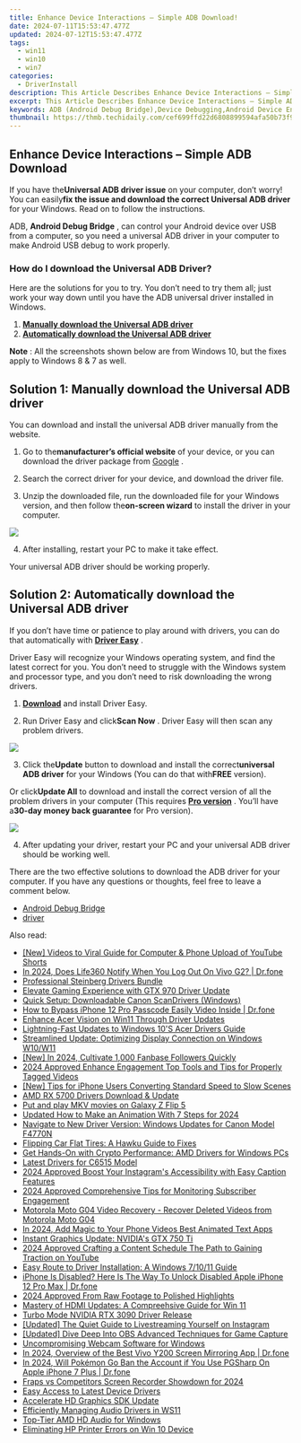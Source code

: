 ```yaml
---
title: Enhance Device Interactions – Simple ADB Download!
date: 2024-07-11T15:53:47.477Z
updated: 2024-07-12T15:53:47.477Z
tags:
  - win11
  - win10
  - win7
categories:
  - DriverInstall
description: This Article Describes Enhance Device Interactions – Simple ADB Download!
excerpt: This Article Describes Enhance Device Interactions – Simple ADB Download!
keywords: ADB (Android Debug Bridge),Device Debugging,Android Device Enhancement,Easy ADB Installation,Streamlined Device Interaction,ADB Tools Setup,Android Development Resources
thumbnail: https://thmb.techidaily.com/cef699ffd22d6808899594afa50b73f9f6bcef39d36826c1b9832e7227280bd9.jpg
---
```


## Enhance Device Interactions – Simple ADB Download

 If you have the**Universal ADB driver issue** on your computer, don’t worry! You can easily**fix the issue and download the correct Universal ADB driver** for your Windows. Read on to follow the instructions.

 ADB, **Android Debug Bridge** , can control your Android device over USB from a computer, so you need a universal ADB driver in your computer to make Android USB debug to work properly.

### How do I download the Universal ADB Driver?

 Here are the solutions for you to try. You don’t need to try them all; just work your way down until you have the ADB universal driver installed in Windows.

1. [**Manually download the Universal ADB driver**](#Solution1)
2. [**Automatically download the Universal ADB driver**](#Solution2)

**Note** : All the screenshots shown below are from Windows 10, but the fixes apply to Windows 8 & 7 as well.

## **Solution 1: Manually download the Universal ADB driver**

 You can download and install the universal ADB driver manually from the website.

 1) Go to the**manufacturer’s official website** of your device, or you can download the driver package from [Google](https://developer.android.com/studio/run/win-usb.html) .

 2) Search the correct driver for your device, and download the driver file.

 3) Unzip the downloaded file, run the downloaded file for your Windows version, and then follow the**on-screen wizard** to install the driver in your computer.

![](https://images.drivereasy.com/wp-content/uploads/2018/03/img_5aab893956687.png)

4) After installing, restart your PC to make it take effect.

Your universal ADB driver should be working properly.

## **Solution 2: Automatically download the Universal ADB driver**

 If you don’t have time or patience to play around with drivers, you can do that automatically with **[Driver Easy](https://tools.techidaily.com/drivereasy/download/)**  .

 Driver Easy will recognize your Windows operating system, and find the latest correct for you. You don’t need to struggle with the Windows system and processor type, and you don’t need to risk downloading the wrong drivers.

 1) **[Download](https://tools.techidaily.com/drivereasy/download/)**  and install Driver Easy.

 2) Run Driver Easy and click**Scan Now** . Driver Easy will then scan any problem drivers.

![](https://images.drivereasy.com/wp-content/uploads/2018/03/img_5aa7822147f07.png)

 3) Click the**Update** button to download and install the correct**universal ADB driver** for your Windows (You can do that with**FREE** version).

 Or click**Update All** to download and install the correct version of all the problem drivers in your computer (This requires **[Pro version](https://tools.techidaily.com/drivereasy/download/)**  . You’ll have a**30-day money back guarantee** for Pro version).

![](https://images.drivereasy.com/wp-content/uploads/2018/03/img_5aab95e441a50.jpg)

 4) After updating your driver, restart your PC and your universal ADB driver should be working well.

 There are the two effective solutions to download the ADB driver for your computer. If you have any questions or thoughts, feel free to leave a comment below.

* [Android Debug Bridge](https://store.drivereasy.com/order/cart.php?PRODS=4731822&QTY=1&AFFILIATE=108875)
* [driver](https://tools.techidaily.com/drivereasy/download/)

<ins class="adsbygoogle"
     style="display:block"
     data-ad-format="autorelaxed"
     data-ad-client="ca-pub-7571918770474297"
     data-ad-slot="1223367746"></ins>



<ins class="adsbygoogle"
     style="display:block"
     data-ad-client="ca-pub-7571918770474297"
     data-ad-slot="8358498916"
     data-ad-format="auto"
     data-full-width-responsive="true"></ins>



<span class="atpl-alsoreadstyle">Also read:</span>
<div><ul>
<li><a href="https://facebook-record-videos.techidaily.com/new-videos-to-viral-guide-for-computer-and-phone-upload-of-youtube-shorts/"><u>[New] Videos to Viral  Guide for Computer & Phone Upload of YouTube Shorts</u></a></li>
<li><a href="https://review-topics.techidaily.com/in-2024-does-life360-notify-when-you-log-out-on-vivo-g2-drfone-by-drfone-virtual-android/"><u>In 2024, Does Life360 Notify When You Log Out On Vivo G2? | Dr.fone</u></a></li>
<li><a href="https://driver-install.techidaily.com/professional-steinberg-drivers-bundle/"><u>Professional Steinberg Drivers Bundle</u></a></li>
<li><a href="https://driver-install.techidaily.com/elevate-gaming-experience-with-gtx-970-driver-update/"><u>Elevate Gaming Experience with GTX 970 Driver Update</u></a></li>
<li><a href="https://driver-install.techidaily.com/quick-setup-downloadable-canon-scandrivers-windows/"><u>Quick Setup: Downloadable Canon ScanDrivers (Windows)</u></a></li>
<li><a href="https://iphone-unlock.techidaily.com/how-to-bypass-iphone-12-pro-passcode-easily-video-inside-drfone-by-drfone-ios/"><u>How to Bypass iPhone 12 Pro Passcode Easily Video Inside | Dr.fone</u></a></li>
<li><a href="https://driver-install.techidaily.com/enhance-acer-vision-on-win11-through-driver-updates/"><u>Enhance Acer Vision on Win11 Through Driver Updates</u></a></li>
<li><a href="https://driver-install.techidaily.com/lightning-fast-updates-to-windows-10s-acer-drivers-guide/"><u>Lightning-Fast Updates to Windows 10'S Acer Drivers Guide</u></a></li>
<li><a href="https://driver-install.techidaily.com/streamlined-update-optimizing-display-connection-on-windows-w10w11/"><u>Streamlined Update: Optimizing Display Connection on Windows W10/W11</u></a></li>
<li><a href="https://facebook-record-videos.techidaily.com/new-in-2024-cultivate-1000-fanbase-followers-quickly/"><u>[New] In 2024, Cultivate 1,000 Fanbase Followers Quickly</u></a></li>
<li><a href="https://youtube-clips.techidaily.com/2024-approved-enhance-engagement-top-tools-and-tips-for-properly-tagged-videos/"><u>2024 Approved  Enhance Engagement  Top Tools and Tips for Properly Tagged Videos</u></a></li>
<li><a href="https://fox-info.techidaily.com/new-tips-for-iphone-users-converting-standard-speed-to-slow-scenes/"><u>[New] Tips for iPhone Users  Converting Standard Speed to Slow Scenes</u></a></li>
<li><a href="https://driver-install.techidaily.com/amd-rx-5700-drivers-download-and-update/"><u>AMD RX 5700 Drivers Download & Update</u></a></li>
<li><a href="https://review-topics.techidaily.com/put-and-play-mkv-movies-on-galaxy-z-flip-5-by-aiseesoft-video-converter-play-mkv-on-android/"><u>Put and play MKV movies on Galaxy Z Flip 5</u></a></li>
<li><a href="https://animation-videos.techidaily.com/updated-how-to-make-an-animation-with-7-steps-for-2024/"><u>Updated How to Make an Animation With 7 Steps for 2024</u></a></li>
<li><a href="https://driver-install.techidaily.com/navigate-to-new-driver-version-windows-updates-for-canon-model-f4770n/"><u>Navigate to New Driver Version: Windows Updates for Canon Model F4770N</u></a></li>
<li><a href="https://driver-install.techidaily.com/flipping-car-flat-tires-a-hawku-guide-to-fixes/"><u>Flipping Car Flat Tires: A Hawku Guide to Fixes</u></a></li>
<li><a href="https://driver-install.techidaily.com/get-hands-on-with-crypto-performance-amd-drivers-for-windows-pcs/"><u>Get Hands-On with Crypto Performance: AMD Drivers for Windows PCs</u></a></li>
<li><a href="https://driver-install.techidaily.com/latest-drivers-for-c6515-model/"><u>Latest Drivers for C6515 Model</u></a></li>
<li><a href="https://instagram-videos.techidaily.com/2024-approved-boost-your-instagrams-accessibility-with-easy-caption-features/"><u>2024 Approved  Boost Your Instagram's Accessibility with Easy Caption Features</u></a></li>
<li><a href="https://youtube-docs.techidaily.com/approved-comprehensive-tips-for-monitoring-subscriber-engagement/"><u>2024 Approved  Comprehensive Tips for Monitoring Subscriber Engagement</u></a></li>
<li><a href="https://review-topics.techidaily.com/motorola-moto-g04-video-recovery-recover-deleted-videos-from-motorola-moto-g04-by-fonelab-android-recover-video/"><u>Motorola Moto G04 Video Recovery - Recover Deleted Videos from Motorola Moto G04</u></a></li>
<li><a href="https://video-creation-software.techidaily.com/in-2024-add-magic-to-your-phone-videos-best-animated-text-apps/"><u>In 2024, Add Magic to Your Phone Videos Best Animated Text Apps</u></a></li>
<li><a href="https://driver-install.techidaily.com/instant-graphics-update-nvidias-gtx-750-ti/"><u>Instant Graphics Update: NVIDIA's GTX 750 Ti</u></a></li>
<li><a href="https://youtube-videos.techidaily.com/2024-approved-crafting-a-content-schedule-the-path-to-gaining-traction-on-youtube/"><u>2024 Approved  Crafting a Content Schedule  The Path to Gaining Traction on YouTube</u></a></li>
<li><a href="https://driver-install.techidaily.com/easy-route-to-driver-installation-a-windows-71011-guide/"><u>Easy Route to Driver Installation: A Windows 7/10/11 Guide</u></a></li>
<li><a href="https://iphone-unlock.techidaily.com/iphone-is-disabled-here-is-the-way-to-unlock-disabled-apple-iphone-12-pro-max-drfone-by-drfone-ios/"><u>iPhone Is Disabled? Here Is The Way To Unlock Disabled Apple iPhone 12 Pro Max | Dr.fone</u></a></li>
<li><a href="https://youtube-stream.techidaily.com/2024-approved-from-raw-footage-to-polished-highlights/"><u>2024 Approved  From Raw Footage to Polished Highlights</u></a></li>
<li><a href="https://driver-install.techidaily.com/mastery-of-hdmi-updates-a-compreehsive-guide-for-win-11/"><u>Mastery of HDMI Updates: A Compreehsive Guide for Win 11</u></a></li>
<li><a href="https://driver-install.techidaily.com/turbo-mode-nvidia-rtx-3090-driver-release/"><u>Turbo Mode NVIDIA RTX 3090 Driver Release</u></a></li>
<li><a href="https://some-guidance.techidaily.com/updated-the-quiet-guide-to-livestreaming-yourself-on-instagram/"><u>[Updated] The Quiet Guide to Livestreaming Yourself on Instagram</u></a></li>
<li><a href="https://video-capture.techidaily.com/updated-dive-deep-into-obs-advanced-techniques-for-game-capture/"><u>[Updated] Dive Deep Into OBS  Advanced Techniques for Game Capture</u></a></li>
<li><a href="https://driver-install.techidaily.com/uncompromising-webcam-software-for-windows/"><u>Uncompromising Webcam Software for Windows</u></a></li>
<li><a href="https://screen-mirror.techidaily.com/in-2024-overview-of-the-best-vivo-y200-screen-mirroring-app-drfone-by-drfone-android/"><u>In 2024, Overview of the Best Vivo Y200 Screen Mirroring App | Dr.fone</u></a></li>
<li><a href="https://ios-pokemon-go.techidaily.com/in-2024-will-pokemon-go-ban-the-account-if-you-use-pgsharp-on-apple-iphone-7-plus-drfone-by-drfone-virtual-ios/"><u>In 2024, Will Pokémon Go Ban the Account if You Use PGSharp On Apple iPhone 7 Plus | Dr.fone</u></a></li>
<li><a href="https://screen-mirroring-recording.techidaily.com/fraps-vs-competitors-screen-recorder-showdown-for-2024/"><u>Fraps vs Competitors  Screen Recorder Showdown for 2024</u></a></li>
<li><a href="https://driver-install.techidaily.com/easy-access-to-latest-device-drivers/"><u>Easy Access to Latest Device Drivers</u></a></li>
<li><a href="https://driver-install.techidaily.com/accelerate-hd-graphics-sdk-update/"><u>Accelerate HD Graphics SDK Update</u></a></li>
<li><a href="https://driver-install.techidaily.com/efficiently-managing-audio-drivers-in-ws11/"><u>Efficiently Managing Audio Drivers in WS11</u></a></li>
<li><a href="https://driver-install.techidaily.com/top-tier-amd-hd-audio-for-windows/"><u>Top-Tier AMD HD Audio for Windows</u></a></li>
<li><a href="https://driver-install.techidaily.com/eliminating-hp-printer-errors-on-win-10-device/"><u>Eliminating HP Printer Errors on Win 10 Device</u></a></li>
</ul></div>
